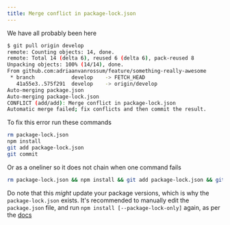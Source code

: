 ```yaml
---
title: Merge conflict in package-lock.json
---
```


We have all probably been here

```bash
$ git pull origin develop
remote: Counting objects: 14, done.
remote: Total 14 (delta 6), reused 6 (delta 6), pack-reused 8
Unpacking objects: 100% (14/14), done.
From github.com:adriaanvanrossum/feature/something-really-awesome
 * branch            develop    -> FETCH_HEAD
   41a55e3..575f291  develop    -> origin/develop
Auto-merging package.json
Auto-merging package-lock.json
CONFLICT (add/add): Merge conflict in package-lock.json
Automatic merge failed; fix conflicts and then commit the result.
```

To fix this error run these commands

```bash
rm package-lock.json
npm install
git add package-lock.json
git commit
```

Or as a oneliner so it does not chain when one command fails

```bash
rm package-lock.json && npm install && git add package-lock.json && git commit
```

Do note that this _might_ update your package versions, which is why the `package-lock.json` exists. It's recommended to manually edit the `package.json` file, and run `npm install [--package-lock-only]` again, as per the [docs](https://docs.npmjs.com/files/package-locks#resolving-lockfile-conflicts) 

